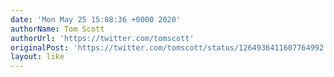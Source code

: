 ```yaml
---
date: 'Mon May 25 15:08:36 +0000 2020'
authorName: Tom Scott
authorUrl: 'https://twitter.com/tomscott'
originalPost: 'https://twitter.com/tomscott/status/1264936411607764992'
layout: like
---
```

